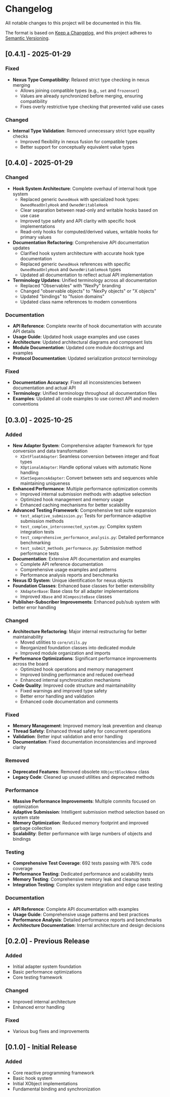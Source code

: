 # Changelog

All notable changes to this project will be documented in this file.

The format is based on [Keep a Changelog](https://keepachangelog.com/en/1.0.0/),
and this project adheres to [Semantic Versioning](https://semver.org/spec/v2.0.0.html).

## [0.4.1] - 2025-01-29

### Fixed
- **Nexus Type Compatibility**: Relaxed strict type checking in nexus merging
  - Allows joining compatible types (e.g., `set` and `frozenset`)
  - Values are already synchronized before merging, ensuring compatibility
  - Fixes overly restrictive type checking that prevented valid use cases

### Changed
- **Internal Type Validation**: Removed unnecessary strict type equality checks
  - Improved flexibility in nexus fusion for compatible types
  - Better support for conceptually equivalent value types

## [0.4.0] - 2025-01-29

### Changed
- **Hook System Architecture**: Complete overhaul of internal hook type system
  - Replaced generic `OwnedHook` with specialized hook types: `OwnedReadOnlyHook` and `OwnedWritableHook`
  - Clear separation between read-only and writable hooks based on use case
  - Improved type safety and API clarity with specific hook implementations
  - Read-only hooks for computed/derived values, writable hooks for primary values
- **Documentation Refactoring**: Comprehensive API documentation updates
  - Clarified hook system architecture with accurate hook type documentation
  - Replaced generic `OwnedHook` references with specific `OwnedReadOnlyHook` and `OwnedWritableHook` types
  - Updated all documentation to reflect actual API implementation
- **Terminology Updates**: Unified terminology across all documentation
  - Replaced "Observables" with "NexPy" branding
  - Changed "observable objects" to "NexPy objects" or "X objects"
  - Updated "bindings" to "fusion domains"
  - Updated class name references to modern conventions

### Documentation
- **API Reference**: Complete rewrite of hook documentation with accurate API details
- **Usage Guide**: Updated hook usage examples and use cases
- **Architecture**: Updated architectural diagrams and component lists
- **Module Documentation**: Updated core module docstrings and examples
- **Protocol Documentation**: Updated serialization protocol terminology

### Fixed
- **Documentation Accuracy**: Fixed all inconsistencies between documentation and actual API
- **Terminology**: Unified terminology throughout all documentation files
- **Examples**: Updated all code examples to use correct API and modern conventions

## [0.3.0] - 2025-10-25

### Added
- **New Adapter System**: Comprehensive adapter framework for type conversion and data transformation
  - `XIntFloatAdapter`: Seamless conversion between integer and float types
  - `XOptionalAdapter`: Handle optional values with automatic None handling
  - `XSetSequenceAdapter`: Convert between sets and sequences while maintaining uniqueness
- **Enhanced Performance**: Multiple performance optimization commits
  - Improved internal submission methods with adaptive selection
  - Optimized hook management and memory usage
  - Enhanced caching mechanisms for better scalability
- **Advanced Testing Framework**: Comprehensive test suite expansion
  - `test_adaptive_submission.py`: Tests for performance-adaptive submission methods
  - `test_complex_interconnected_system.py`: Complex system integration tests
  - `test_comprehensive_performance_analysis.py`: Detailed performance benchmarking
  - `test_submit_methods_performance.py`: Submission method performance tests
- **Documentation**: Extensive API documentation and examples
  - Complete API reference documentation
  - Comprehensive usage examples and patterns
  - Performance analysis reports and benchmarks
- **Nexus ID System**: Unique identification for nexus objects
- **Foundation Classes**: Enhanced base classes for better extensibility
  - `XAdapterBase`: Base class for all adapter implementations
  - Improved `XBase` and `XCompositeBase` classes
- **Publisher-Subscriber Improvements**: Enhanced pub/sub system with better error handling

### Changed
- **Architecture Refactoring**: Major internal restructuring for better maintainability
  - Moved utilities to `core/utils.py`
  - Reorganized foundation classes into dedicated module
  - Improved module organization and imports
- **Performance Optimizations**: Significant performance improvements across the board
  - Optimized hook operations and memory management
  - Improved binding performance and reduced overhead
  - Enhanced internal synchronization mechanisms
- **Code Quality**: Improved code structure and maintainability
  - Fixed warnings and improved type safety
  - Better error handling and validation
  - Enhanced code documentation and comments

### Fixed
- **Memory Management**: Improved memory leak prevention and cleanup
- **Thread Safety**: Enhanced thread safety for concurrent operations
- **Validation**: Better input validation and error handling
- **Documentation**: Fixed documentation inconsistencies and improved clarity

### Removed
- **Deprecated Features**: Removed obsolete `XObjectBlockNone` class
- **Legacy Code**: Cleaned up unused utilities and deprecated methods

### Performance
- **Massive Performance Improvements**: Multiple commits focused on optimization
- **Adaptive Submission**: Intelligent submission method selection based on system state
- **Memory Optimization**: Reduced memory footprint and improved garbage collection
- **Scalability**: Better performance with large numbers of objects and bindings

### Testing
- **Comprehensive Test Coverage**: 692 tests passing with 78% code coverage
- **Performance Testing**: Dedicated performance and scalability tests
- **Memory Testing**: Comprehensive memory leak and cleanup tests
- **Integration Testing**: Complex system integration and edge case testing

### Documentation
- **API Reference**: Complete API documentation with examples
- **Usage Guide**: Comprehensive usage patterns and best practices
- **Performance Analysis**: Detailed performance reports and benchmarks
- **Architecture Documentation**: Internal architecture and design decisions

## [0.2.0] - Previous Release

### Added
- Initial adapter system foundation
- Basic performance optimizations
- Core testing framework

### Changed
- Improved internal architecture
- Enhanced error handling

### Fixed
- Various bug fixes and improvements

## [0.1.0] - Initial Release

### Added
- Core reactive programming framework
- Basic hook system
- Initial XObject implementations
- Fundamental binding and synchronization